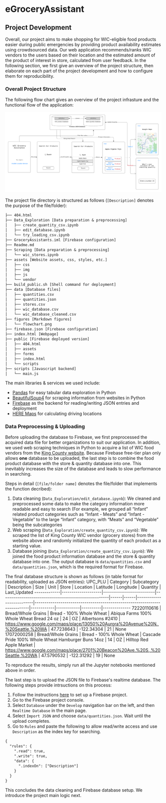 # eGroceryAssistant 

## Project Development

Overall, our project aims to make shopping for WIC-eligible food products easier during public emergencies by providing product availability estimates using crowdsourced data. Our web application recommends/ranks WIC vendors to the users based on their location and the estimated amount of the product of interest in store, calculated from user feedback. In the following section, we first give an overview of the project structure, then elaborate on each part of the project development and how to configure them for reproducibility. 

### Overall Project Structure 

The following flow chart gives an overview of the project infrasture and the functional flow of the application:

![App Flowchart](./figures/flowchart.png)

The project file directory is structured as follows (`[Description]` denotes the purpose of the file/folder): 

```
├── 404.html
├── Data_Exploration [Data preparation & preprocessing]
│   ├── create_quantity_csv.ipynb
│   ├── edit_database.ipynb
│   └── try_loading_csv.ipynb
├── GroceryAssistants.iml [Firebase configuration] 
├── Readme.md
├── Scraping [Data preparation & preprocessing]
│   └── wic_stores.ipynb
├── assets [Website assets, css, styles, etc.] 
│   ├── css
│   ├── img
│   ├── js
│   └── vendor
├── build_public.sh [Shell command for deployment] 
├── data [Database files]
│   ├── quantities.csv
│   ├── quantities.json
│   ├── stores.csv
│   ├── wic_database.csv
│   └── wic_database_cleaned.csv
├── figures [Markdown figures]
│   └── flowchart.png
├── firebase.json [Firebase configuration]
├── index.html [Webpage]
├── public [Firebase deployed version]
│   ├── 404.html
│   ├── assets
│   ├── forms
│   ├── index.html
│   └── scripts
├── scripts [Javascript backend]
│   └── main.js
```

The main libraries & services we used include:
* [Pandas](https://pandas.pydata.org/) for easy tabular data exploration in Python
* [BeautifulSoup4](https://www.crummy.com/software/BeautifulSoup/bs4/doc/) for scraping information from websites in Python
* [Firebase](https://firebase.google.com/) as the backend for reading/writing JSON entries and deployment
* [HERE Maps](https://www.here.com/) for calculating driving locations 

### Data Preprocessing & Uploading

Before uploading the database to Firebase, we first preprocessed the acquired data file for better organizations to suit our application. In addition, we used web scraping techniques in Python to acquire a list of WIC food vendors from the [King County website](https://www.kingcounty.gov/depts/health/child-teen-health/women-infants-children.aspx#locations). Because Firebase free-tier plan only allows **one** database to be uploaded, the last step is to combine the food product database with the store & quantity database into one. This inevitably increases the size of the database and leads to slow performance in searching. 

Steps in detail (`[file/folder name]` denotes the file/folder that implements the function decribed):

1. Data cleaning (`Data_Exploration/edit_database.ipynb`): We cleaned and preprocessed some data to make the category information more readable and easy to search (For example, we grouped all “Infant” related product categories such as “Infant - Meats” and “Infant - Vegetable” to the large “Infant” category, with “Meats” and “Vegetable” being the subcategories
2. Web scraping (`Data_Exploration/create_quantity_csv.ipynb`): We scraped the list of King County WIC vendor (grocery stores) from the website above and randomly initialized the quantity of each product as a starting value. 
3. Database joining (`Data_Exploration/create_quantity_csv.ipynb`): We joined the food product information database and the store & quantity database into one. The output database is `data/quantities.csv` and `data/quantities.json`, which is the required format for Firebase.

The final database structure is shown as follows (in table format for readability, uploaded as JSON entries):
 UPC_PLU     | Category           | Subcategory              | Description                                          | Size | Unit | Store                    | Location                                                                  | Latitude   | Longitude  | Quantity | Last_Updated 
-------------|--------------------|--------------------------|------------------------------------------------------|------|------|--------------------------|---------------------------------------------------------------------------|------------|------------|----------|--------------
 72220110616 | Bread/Whole Grains | Bread - 100% Whole Wheat | Abiqua Farms 100% Whole Wheat Bread 24 oz            | 24   | OZ   | Albertsons #2410         | https://www.google.com/maps/place/13050%20Aurora%20Avenue%20N.,%20Seattle,%20WA | 47.7238643 | -122.34304 | 21       | None         
 17072000258 | Bread/Whole Grains | Bread - 100% Whole Wheat | Cascade Pride 100% Whole Wheat Hamburger Buns   14oz | 14   | OZ   | Hilltop Red Apple Market | https://www.google.com/maps/place/2701%20Beacon%20Ave.%20S.,%20Seattle,%20WA    | 47.5790532 | -122.31292 | 19       | None         

To reproduce the results, simply run all the Jupyter notebooks mentioned above in order. 

The last step is to upload the JSON file to Firebase's realtime database. The following steps provide intrsuctions on this process:

1. Follow the instructions [here](https://firebase.google.com/docs/web/setup) to set up a Firebase project.
2. Go to the Firebase project console.
3. Select `Database` under the `Develop` navigation bar on the left, and then `Realtime Database` in the main page.
4. Select `Import JSON` and choose `data/quantities.json`. Wait until the upload completes.
5. Go to `Rules` and paste the following to allow read/write access and use `Description` as the index key for searching. 
```
{
  "rules": {
    ".read": true,
    ".write": true,
    "data": {
      ".indexOn": ["Description"]
    }
  }
}
```
This concludes the data cleaning and Firebase database setup. We introduce the project main logic next.

